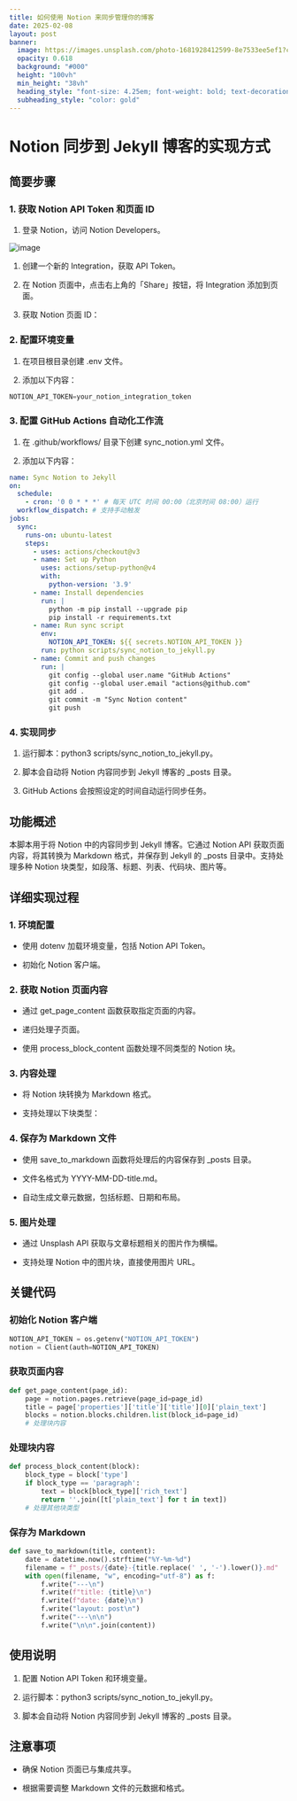 ```yaml
---
title: 如何使用 Notion 来同步管理你的博客
date: 2025-02-08
layout: post
banner:
  image: https://images.unsplash.com/photo-1681928412599-8e7533ee5ef1?crop=entropy&cs=tinysrgb&fit=max&fm=jpg&ixid=M3w2OTIwMzJ8MHwxfHJhbmRvbXx8fHx8fHx8fDE3MzkwMDk4NTl8&ixlib=rb-4.0.3&q=80&w=1080
  opacity: 0.618
  background: "#000"
  height: "100vh"
  min_height: "38vh"
  heading_style: "font-size: 4.25em; font-weight: bold; text-decoration: underline"
  subheading_style: "color: gold"
---
```


# Notion 同步到 Jekyll 博客的实现方式

## 简要步骤

### 1. 获取 Notion API Token 和页面 ID

1. 登录 Notion，访问 Notion Developers。

![image](https://prod-files-secure.s3.us-west-2.amazonaws.com/a7a0cc5a-89b9-4cda-8686-1fba0ca52f40/d19c1afe-dea5-4312-9333-786b0ba83054/image.png?X-Amz-Algorithm=AWS4-HMAC-SHA256&X-Amz-Content-Sha256=UNSIGNED-PAYLOAD&X-Amz-Credential=ASIAZI2LB466X2STM62W%2F20250208%2Fus-west-2%2Fs3%2Faws4_request&X-Amz-Date=20250208T101738Z&X-Amz-Expires=3600&X-Amz-Security-Token=IQoJb3JpZ2luX2VjEHAaCXVzLXdlc3QtMiJHMEUCIG4mg1LkmOdUijqsjLpv2X52biCa4NEmhQvWBBNbNKtKAiEAq%2FjWnpC%2Fge8IJi5zjEhQqLFYS5vLgFF0cfnpySpnZuAqiAQIif%2F%2F%2F%2F%2F%2F%2F%2F%2F%2FARAAGgw2Mzc0MjMxODM4MDUiDP%2Bnpb7rCfyj9D143CrcA1Te7BNmZiJX6QNvUeRoBTJk%2F2NfN56cxRmoSsCBncbEALL5F03aOKpP3twuFWaFB5bEWekSf1bMvLEKjwOd4rQzK0IKJOJ5FWNKcj13bQjK9JJ14Au7Jv4BuZB%2FnRlKG9gSivbibHNoosACKKgn7lds1UdjwWhXLt0%2F9UT3DxGqtUXaDwieFqLFAmpmgoskoDH%2FPb510cCwid%2BQJ4JdYhWkBbbKfMC71cAe8oA7Uup8iNkOLk4klEI4eIdmGCkEvw0Kc7Q%2Bm1Z1h2KnXZHFCPjSatOqz74KZEZBaR6%2Ffc1n8vNqtbZvlGq0NTxmSYvetVnaVAwidaXQtP5z4L0ZhZZv0BkwcU5LixGMMJy51ywlrlVu1JT%2BeGlqE6WW4zFhM2a5iE7ychOyUdKABwVw%2Fw8VhJc%2F9lqUoyvOZiZ%2FfvFdua%2FUYhTSRT5GNlOlrdzQukCJ6eMtEYH5As%2BGi7wLFCnoZsOzgCEaDzCYblHgEZH3YMpXUXFLoRqRcavRBnM%2F%2FfjemY1R9FQ9y7OZxps6lbhYMlFTAUod5dmdIygs1XTm0a1HXd11agB3JrIXx26D%2FeTUfpq9itzyaT5OLA1zs%2FXau7ftjVopmDmVC9DnZNQqc8lZOJX2G%2BuKMp8RMN6PnL0GOqUBWfM8Jxd1Xm4RaksocB2l1Da6Bc4PcoTj9%2F6RF0GnfXHwdS%2FLKnTPVUqDtgYamyOCMFMjmQZcqwAA7ieh1D0njlXdN4Ce9psOFyeDLbpSlEiQDfKjvqGJJREjmGr5AvAGnzNLTNlQQ%2F%2BlinHt21uFIW%2FgEAxEEEhhhYib3Dc5jnjKJGlg%2FUCmVAXZa3MzPB4fSi88cxgmQ%2FlLCCJDqXwddX%2BEAMOc&X-Amz-Signature=d980bf56c81459dc926946131d9074fb54cc118f01441fd6736c79479c1f4d3d&X-Amz-SignedHeaders=host&x-id=GetObject)

1. 创建一个新的 Integration，获取 API Token。

1. 在 Notion 页面中，点击右上角的「Share」按钮，将 Integration 添加到页面。

1. 获取 Notion 页面 ID：


### 2. 配置环境变量

1. 在项目根目录创建 .env 文件。

1. 添加以下内容：

```javascript
NOTION_API_TOKEN=your_notion_integration_token
```

### 3. 配置 GitHub Actions 自动化工作流

1. 在 .github/workflows/ 目录下创建 sync_notion.yml 文件。

1. 添加以下内容：

```yaml
name: Sync Notion to Jekyll
on:
  schedule:
    - cron: '0 0 * * *' # 每天 UTC 时间 00:00（北京时间 08:00）运行
  workflow_dispatch: # 支持手动触发
jobs:
  sync:
    runs-on: ubuntu-latest
    steps:
      - uses: actions/checkout@v3
      - name: Set up Python
        uses: actions/setup-python@v4
        with:
          python-version: '3.9'
      - name: Install dependencies
        run: |
          python -m pip install --upgrade pip
          pip install -r requirements.txt
      - name: Run sync script
        env:
          NOTION_API_TOKEN: ${{ secrets.NOTION_API_TOKEN }}
        run: python scripts/sync_notion_to_jekyll.py
      - name: Commit and push changes
        run: |
          git config --global user.name "GitHub Actions"
          git config --global user.email "actions@github.com"
          git add .
          git commit -m "Sync Notion content"
          git push
```

### 4. 实现同步

1. 运行脚本：python3 scripts/sync_notion_to_jekyll.py。

1. 脚本会自动将 Notion 内容同步到 Jekyll 博客的 _posts 目录。

1. GitHub Actions 会按照设定的时间自动运行同步任务。

## 功能概述

本脚本用于将 Notion 中的内容同步到 Jekyll 博客。它通过 Notion API 获取页面内容，将其转换为 Markdown 格式，并保存到 Jekyll 的 _posts 目录中。支持处理多种 Notion 块类型，如段落、标题、列表、代码块、图片等。

## 详细实现过程

### 1. 环境配置

- 使用 dotenv 加载环境变量，包括 Notion API Token。

- 初始化 Notion 客户端。

### 2. 获取 Notion 页面内容

- 通过 get_page_content 函数获取指定页面的内容。

- 递归处理子页面。

- 使用 process_block_content 函数处理不同类型的 Notion 块。

### 3. 内容处理

- 将 Notion 块转换为 Markdown 格式。

- 支持处理以下块类型：


### 4. 保存为 Markdown 文件

- 使用 save_to_markdown 函数将处理后的内容保存到 _posts 目录。

- 文件名格式为 YYYY-MM-DD-title.md。

- 自动生成文章元数据，包括标题、日期和布局。

### 5. 图片处理

- 通过 Unsplash API 获取与文章标题相关的图片作为横幅。

- 支持处理 Notion 中的图片块，直接使用图片 URL。

## 关键代码

### 初始化 Notion 客户端

```python
NOTION_API_TOKEN = os.getenv("NOTION_API_TOKEN")
notion = Client(auth=NOTION_API_TOKEN)
```

### 获取页面内容

```python
def get_page_content(page_id):
    page = notion.pages.retrieve(page_id=page_id)
    title = page['properties']['title']['title'][0]['plain_text']
    blocks = notion.blocks.children.list(block_id=page_id)
    # 处理块内容
```

### 处理块内容

```python
def process_block_content(block):
    block_type = block['type']
    if block_type == 'paragraph':
        text = block[block_type]['rich_text']
        return ''.join([t['plain_text'] for t in text])
    # 处理其他块类型
```

### 保存为 Markdown

```python
def save_to_markdown(title, content):
    date = datetime.now().strftime("%Y-%m-%d")
    filename = f"_posts/{date}-{title.replace(' ', '-').lower()}.md"
    with open(filename, "w", encoding="utf-8") as f:
        f.write("---\n")
        f.write(f"title: {title}\n")
        f.write(f"date: {date}\n")
        f.write("layout: post\n")
        f.write("---\n\n")
        f.write("\n\n".join(content))
```

## 使用说明

1. 配置 Notion API Token 和环境变量。

1. 运行脚本：python3 scripts/sync_notion_to_jekyll.py。

1. 脚本会自动将 Notion 内容同步到 Jekyll 博客的 _posts 目录。

## 注意事项

- 确保 Notion 页面已与集成共享。

- 根据需要调整 Markdown 文件的元数据和格式。